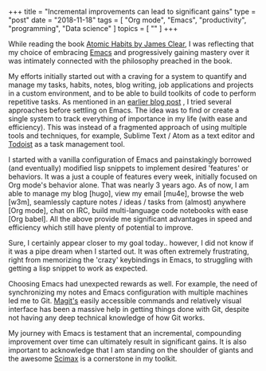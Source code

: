 +++
title = "Incremental improvements can lead to significant gains"
type = "post"
date = "2018-11-18"
tags = [ "Org mode", "Emacs", "productivity", "programming", "Data science" ]
topics = [ "" ]
+++

While reading the book [Atomic Habits by James Clear](https://jamesclear.com/atomic-habits), I was reflecting that my choice of embracing [Emacs](https://www.gnu.org/software/emacs/) and progressively gaining mastery over it was intimately connected with the philosophy preached in the book. 

My efforts initially started out with a craving for a system to quantify and manage my tasks, habits, notes, blog writing, job applications and projects in a custom environment, and to be able to build toolkits of code to perform repetitive tasks. As mentioned in an [earlier blog post](../2b0b2c79-3f6e-4079-a07d-9e382fda8954)
, I tried several approaches before settling on Emacs. The idea was to find or create a single system to track everything of importance in my life (with ease and efficiency). This was instead of a fragmented approach of using multiple tools and techniques, for example, Sublime Text / Atom as a text editor and [Todoist](https://todoist.com/?lang=en) as a task management tool. 

I started with a vanilla configuration of Emacs and painstakingly borrowed (and eventually) modified lisp snippets to implement desired 'features' or behaviors. It was a just a couple of features every week, initially focused on Org mode's behavior alone. That was nearly 3 years ago. As of now, I am able to manage my blog [hugo], view my email [mu4e], browse the web [w3m], seamlessly capture notes / ideas / tasks from (almost) anywhere [Org mode], chat on IRC, build multi-language code notebooks with ease [Org babel]. All the above provide me significant advantages in speed and efficiency which still have plenty of potential to improve.

Sure, I certainly appear closer to my goal today.. however, I did not know if it was a pipe dream when I started out. It was often extremely frustrating, right from memorizing the 'crazy' keybindings in Emacs, to struggling with getting a lisp snippet to work as expected.

Choosing Emacs had unexpected rewards as well. For example, the need of synchronizing my notes and Emacs configuration with multiple machines led me to Git. [Magit's](https://magit.vc/) easily accessible commands and relatively visual interface has been a massive help in getting things done with Git, despite not having any deep technical knowledge of how Git works.

My journey with Emacs is testament that an incremental, compounding improvement over time can ultimately result in significant gains. It is also important to acknowledge that I am standing on the shoulder of giants and the awesome [Scimax](https://github.com/jkitchin/scimax) is a cornerstone in my toolkit.

